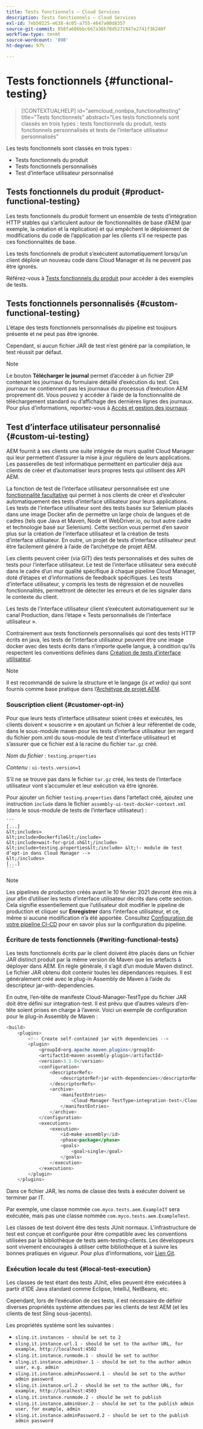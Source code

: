 ```yaml
---
title: Tests fonctionnels – Cloud Services
description: Tests fonctionnels – Cloud Services
exl-id: 7eb50225-e638-4c05-a755-4647a00d8357
source-git-commit: 058fa606bbc667a36b78d5271947e2741f36240f
workflow-type: tm+mt
source-wordcount: '898'
ht-degree: 97%

---
```


# Tests fonctionnels {#functional-testing}


>[!CONTEXTUALHELP]
>id="aemcloud_nonbpa_functionaltesting"
>title="Tests fonctionnels"
>abstract="Les tests fonctionnels sont classés en trois types : tests fonctionnels du produit, tests fonctionnels personnalisés et tests de l’interface utilisateur personnalisés"

Les tests fonctionnels sont classés en trois types :


* Tests fonctionnels du produit
* Tests fonctionnels personnalisés
* Test d’interface utilisateur personnalisé

## Tests fonctionnels du produit {#product-functional-testing}

Les tests fonctionnels du produit forment un ensemble de tests d’intégration HTTP stables qui s’articulent autour de fonctionnalités de base d’AEM (par exemple, la création et la réplication) et qui empêchent le déploiement de modifications du code de l’application par les clients s’il ne respecte pas ces fonctionnalités de base.

Les tests fonctionnels de produit s’exécutent automatiquement lorsqu’un client déploie un nouveau code dans Cloud Manager et ils ne peuvent pas être ignorés.

Référez-vous à [Tests fonctionnels du produit](https://github.com/adobe/aem-test-samples/tree/aem-cloud/smoke) pour accéder à des exemples de tests.

## Tests fonctionnels personnalisés {#custom-functional-testing}

L’étape des tests fonctionnels personnalisés du pipeline est toujours présente et ne peut pas être ignorée.

Cependant, si aucun fichier JAR de test n’est généré par la compilation, le test réussit par défaut.

>[!NOTE]
>Le bouton **Télécharger le journal** permet d’accéder à un fichier ZIP contenant les journaux du formulaire détaillé d’exécution du test. Ces journaux ne contiennent pas les journaux du processus d’exécution AEM proprement dit. Vous pouvez y accéder à l’aide de la fonctionnalité de téléchargement standard ou d’affichage des dernières lignes des journaux. Pour plus d’informations, reportez-vous à [Accès et gestion des journaux](/help/implementing/cloud-manager/manage-logs.md).

## Test d’interface utilisateur personnalisé {#custom-ui-testing}

AEM fournit à ses clients une suite intégrée de murs qualité Cloud Manager qui leur permettent d’assurer la mise à jour régulière de leurs applications. Les passerelles de test informatique permettent en particulier déjà aux clients de créer et d’automatiser leurs propres tests qui utilisent des API AEM.

La fonction de test de l’interface utilisateur personnalisée est une [fonctionnalité facultative](#customer-opt-in) qui permet à nos clients de créer et d’exécuter automatiquement des tests d’interface utilisateur pour leurs applications. Les tests de l’interface utilisateur sont des tests basés sur Selenium placés dans une image Docker afin de permettre un large choix de langues et de cadres (tels que Java et Maven, Node et WebDriver.io, ou tout autre cadre et technologie basé sur Selenium). Cette section vous permet d’en savoir plus sur la création de l’interface utilisateur et la création de tests d’interface utilisateur. En outre, un projet de tests d’interface utilisateur peut être facilement généré à l’aide de l’archétype de projet AEM.

Les clients peuvent créer (via GIT) des tests personnalisés et des suites de tests pour l’interface utilisateur. Le test de l’interface utilisateur sera exécuté dans le cadre d’un mur qualité spécifique à chaque pipeline Cloud Manager, doté d’étapes et d’informations de feedback spécifiques. Les tests d’interface utilisateur, y compris les tests de régression et de nouvelles fonctionnalités, permettront de détecter les erreurs et de les signaler dans le contexte du client.

Les tests de l’interface utilisateur client s’exécutent automatiquement sur le canal Production, dans l’étape « Tests personnalisés de l’interface utilisateur ».

Contrairement aux tests fonctionnels personnalisés qui sont des tests HTTP écrits en java, les tests de l’interface utilisateur peuvent être une image docker avec des tests écrits dans n’importe quelle langue, à condition qu’ils respectent les conventions définies dans [Création de tests d’interface utilisateur](https://experienceleague.adobe.com/docs/experience-manager-cloud-service/implementing/using-cloud-manager/test-results/ui-testing.html?lang=fr#using-cloud-manager).

>[!NOTE]
>Il est recommandé de suivre la structure et le langage *(js et wdio)* qui sont fournis comme base pratique dans l’[Archétype de projet AEM](https://github.com/adobe/aem-project-archetype/tree/master/src/main/archetype/ui.tests).

### Souscription client {#customer-opt-in}

Pour que leurs tests d’interface utilisateur soient créés et exécutés, les clients doivent « souscrire » en ajoutant un fichier à leur référentiel de code, dans le sous-module maven pour les tests d’interface utilisateur (en regard du fichier pom.xml du sous-module de test d’interface utilisateur) et s’assurer que ce fichier est à la racine du fichier `tar.gz` créé.

*Nom du fichier* : `testing.properties`

*Contenu* : `ui-tests.version=1`

S’il ne se trouve pas dans le fichier `tar.gz` créé, les tests de l’interface utilisateur vont s’accumuler et leur exécution va être ignorée.

Pour ajouter un fichier `testing.properties` dans l’artefact créé, ajoutez une instruction `include` dans le fichier `assembly-ui-test-docker-context.xml` (dans le sous-module de tests de l’interface utilisateur) :

    ```
    [...]
    &lt;includes>
    &lt;include>Dockerfile&lt;/include>
    &lt;include>wait-for-grid.sh&lt;/include>
    &lt;include>testing.properties&lt;/include> &lt;!- module de test d’opt-in dans Cloud Manager -->
    &lt;/includes>
    [...]
    ```

>[!NOTE]
>Les pipelines de production créés avant le 10 février 2021 devront être mis à jour afin d’utiliser les tests d’interface utilisateur décrits dans cette section. Cela signifie essentiellement que l’utilisateur doit modifier le pipeline de production et cliquer sur **Enregistrer** dans l’interface utilisateur, et ce, même si aucune modification n’a été apportée.
>Consultez [Configuration de votre pipeline CI-CD](https://experienceleague.adobe.com/docs/experience-manager-cloud-service/implementing/using-cloud-manager/configure-pipeline.html?lang=fr#using-cloud-manager) pour en savoir plus sur la configuration du pipeline.

### Écriture de tests fonctionnels {#writing-functional-tests}

Les tests fonctionnels écrits par le client doivent être placés dans un fichier JAR distinct produit par la même version de Maven que les artefacts à déployer dans AEM. En règle générale, il s’agit d’un module Maven distinct. Le fichier JAR obtenu doit contenir toutes les dépendances requises. Il est généralement créé avec le plug-in Assembly de Maven à l’aide du descripteur jar-with-dependencies.

En outre, l’en-tête de manifeste Cloud-Manager-TestType du fichier JAR doit être défini sur integration-test. Il est prévu que d’autres valeurs d’en-tête soient prises en charge à l’avenir. Voici un exemple de configuration pour le plug-in Assembly de Maven :

```java
<build>
    <plugins>
        <!-- Create self-contained jar with dependencies -->
        <plugin>
            <groupId>org.apache.maven.plugins</groupId>
            <artifactId>maven-assembly-plugin</artifactId>
            <version>3.1.0</version>
            <configuration>
                <descriptorRefs>
                    <descriptorRef>jar-with-dependencies</descriptorRef>
                </descriptorRefs>
                <archive>
                    <manifestEntries>
                        <Cloud-Manager-TestType>integration-test</Cloud-Manager-TestType>
                    </manifestEntries>
                </archive>
            </configuration>
            <executions>
                <execution>
                    <id>make-assembly</id>
                    <phase>package</phase>
                    <goals>
                        <goal>single</goal>
                    </goals>
                </execution>
            </executions>
        </plugin>
    </plugins>
```

Dans ce fichier JAR, les noms de classe des tests à exécuter doivent se terminer par IT.

Par exemple, une classe nommée `com.myco.tests.aem.ExampleIT` sera exécutée, mais pas une classe nommée `com.myco.tests.aem.ExampleTest`.

Les classes de test doivent être des tests JUnit normaux. L’infrastructure de test est conçue et configurée pour être compatible avec les conventions utilisées par la bibliothèque de tests aem-testing-clients. Les développeurs sont vivement encouragés à utiliser cette bibliothèque et à suivre les bonnes pratiques en vigueur. Pour plus d’informations, voir [Lien Git](https://github.com/adobe/aem-testing-clients).

### Exécution locale du test {#local-test-execution}

Les classes de test étant des tests JUnit, elles peuvent être exécutées à partir d’IDE Java standard comme Eclipse, IntelliJ, NetBeans, etc.

Cependant, lors de l’exécution de ces tests, il est nécessaire de définir diverses propriétés système attendues par les clients de test AEM (et les clients de test Sling sous-jacents).

Les propriétés système sont les suivantes :

* `sling.it.instances - should be set to 2`
* `sling.it.instance.url.1 - should be set to the author URL, for example, http://localhost:4502`
* `sling.it.instance.runmode.1 - should be set to author`
* `sling.it.instance.adminUser.1 - should be set to the author admin user, e.g. admin`
* `sling.it.instance.adminPassword.1 - should be set to the author admin password`
* `sling.it.instance.url.2 - should be set to the author URL, for example, http://localhost:4503`
* `sling.it.instance.runmode.2 - should be set to publish`
* `sling.it.instance.adminUser.2 - should be set to the publish admin user, for example, admin`
* `sling.it.instance.adminPassword.2 - should be set to the publish admin password`
